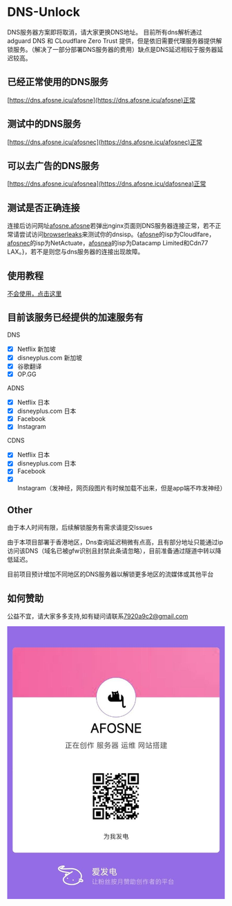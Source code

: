 # DNS-Unlock
  DNS服务器方案即将取消，请大家更换DNS地址。
  目前所有dns解析通过 adguard DNS 和 CLoudflare Zero Trust 提供，但是依旧需要代理服务器提供解锁服务。（解决了一部分部署DNS服务器的费用）缺点是DNS延迟相较于服务器延迟较高。

## 已经正常使用的DNS服务
[https://dns.afosne.icu/afosne](https://dns.afosne.icu/afosne)正常<br/>
## 测试中的DNS服务
[https://dns.afosne.icu/afosnec](https://dns.afosne.icu/afosnec)正常<br/>
## 可以去广告的DNS服务
[https://dns.afosne.icu/afosnea](https://dns.afosne.icu/dafosnea)正常<br/>

## 测试是否正确连接
  连接后访问网址[afosne.afosne](http://afosne.afosne/)若弹出nginx页面则DNS服务器连接正常，若不正常请尝试访问[browserleaks](https://browserleaks.com/dns)来测试你的dnsisp。{[afosne](https://dns.afosne.icu/dns-query)的isp为Cloudlfare，[afosnec](https://dns.afosne.icu/afosnec)的isp为NetActuate，[afosnea](https://dns.afosne.icu/afosnea)的isp为Datacamp Limited和Cdn77 LAX。}，若不是则您与dns服务器的连接出现故障。

## 使用教程

[不会使用，点击这里](/tutorial.md)


## 目前该服务已经提供的加速服务有
DNS
- [x] Netflix 新加坡
- [x] disneyplus.com 新加坡
- [x] 谷歌翻译
- [x] OP.GG

ADNS
      
- [x] Netflix 日本
- [x] disneyplus.com 日本
- [x] Facebook
- [x] Instagram

CDNS

- [x] Netflix 日本
- [x] disneyplus.com 日本
- [x] Facebook
- [x] Instagram（发神经，网页段图片有时候加载不出来，但是app端不咋发神经）
## Other

由于本人时间有限，后续解锁服务有需求请提交Issues

由于本项目部署于香港地区，Dns查询延迟稍微有点高，且有部分地址只能通过ip访问该DNS（域名已被gfw识别且封禁此条请忽略），目前准备通过隧道中转以降低延迟。

目前项目预计增加不同地区的DNS服务器以解锁更多地区的流媒体或其他平台

## 如何赞助

公益不宜，请大家多多支持,如有疑问请联系[7920a9c2@gmail.com](mailto:7920a9c2@gmail.com) 

![爱发电](/img/afd.jpg)

